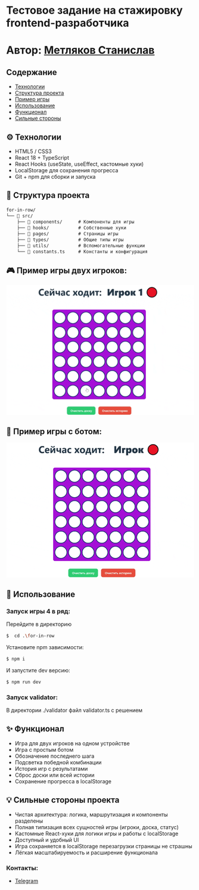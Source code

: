 ﻿# Тестовое задание на стажировку frontend-разработчика
# Автор: [Метляков Станислав](https://github.com/MeTStIL)


## Содержание
- [Технологии](#-технологии)
- [Структура проекта](#-структура-проекта)
- [Пример игры](#-пример-игры-двух-игроков)
- [Использование](#-использование)
- [Функционал](#-функционал)
- [Сильные стороны](#-сильные-стороны-проекта)

## ⚙️ Технологии
- HTML5 / CSS3
- React 18 + TypeScript
- React Hooks (useState, useEffect, кастомные хуки)
- LocalStorage для сохранения прогресса
- Git + npm для сборки и запуска

## 🧩 Структура проекта
```text
for-in-row/
└── 📁 src/
    ├── 📁 components/      # Компоненты для игры
    ├── 📁 hooks/           # Собственные хуки
    ├── 📁 pages/           # Страницы игры
    ├── 📁 types/           # Общие типы игры
    ├── 📁 utils/           # Вспомогательные функции
    └── 📄 constants.ts     # Константы и конфигурация
```

## 🎮 Пример игры двух игроков:
![Пример игры игроков](./game-example-hotChair.gif)

## 🤖 Пример игры с ботом:
![Пример игры с ботом](./game-example-bot.gif)

## 🚀 Использование
### Запуск игры 4 в ряд:
Перейдите в директорию
```sh
$  cd .\for-in-row
```

Установите npm зависимости:
```sh
$ npm i 
```

И запустите dev версию:
```sh
$ npm run dev
```

### Запуск validator:
В директории ./validator файл validator.ts с решением

## ✨ Функционал
- Игра для двух игроков на одном устройстве
- Игра с простым ботом
- Обозначение последнего шага
- Подсветка победной комбинации
- История игр с результатами
- Сброс доски или всей истории
- Сохранение прогресса в localStorage

## 💡 Сильные стороны проекта
- Чистая архитектура: логика, маршрутизация и компоненты разделены
- Полная типизация всех сущностей игры (игроки, доска, статус)
- Кастомные React-хуки для логики игры и работы с localStorage
- Доступный и удобный UI
- Игра сохраняется в localStorage перезагрузки страницы не страшны
- Лёгкая масштабируемость и расширение функционала

### Контакты:
- [Telegram](https://t.me/MeTStIL78) 
